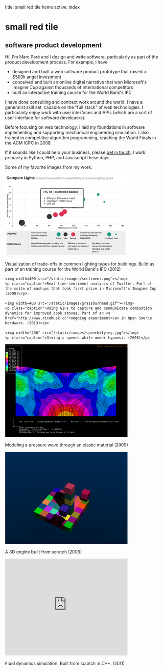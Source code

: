title: small red tile home
active: index

<h1><span id="tile"></span>small red tile</h1>

<h2>software product development</h2>                

<div class="letter">
  <p>Hi, I'm Marc Par&eacute; and I design and write software, particularly as part of the product development process. For example, I have</p>
     
  <ul>
    <li>designed and built a web software product prototype that raised a $500k angel investment</li>
    <li>conceived and built an online digital narrative that won Microsoft's Imagine Cup against thousands of international competitors</li>
    <li>built an interactive training course for the World Bank's IFC</li>
  </ul>
  
  <p>I have done consulting and contract work around the world. I have a generalist skill set, capable on the "full stack" of web technologies. I particularly enjoy work with user interfaces and APIs (which are a sort of user interface for software developers).</p>
  
  <p>Before focusing on web technology, I laid my foundations in software  implementing and supporting mechanical engineering simulation. I also trained in competitive algorithm programming, reaching the World Finals in the ACM ICPC in 2008.</p>
    
  <p>If it sounds like I could help your business, please <a href="/contact">get in touch</a>. I work primarily in Python, PHP, and Javascript these days.</p>
    
   <p>Some of my favorite images from my work:</p>
</div>

<div class="portfolio-previews">
  <div class="col">
    <img width=400 src="/static/images/lights.png"></img>
    <p class="caption">Visualization of trade-offs in common lighting types for buildings. Build as part of an training course for the World Bank's IFC (2012)</p>

    <img width=400 src="/static/images/sentiment.png"></img>
    <p class="caption">Real-time sentiment analysis of Twitter. Part of the suite of mashups that took first prize in Microsoft's Imagine Cup (2009)</p>

    <img width=400 src="/static/images/grassburnmed.gif"></img>
    <p class="caption">Using GIFs to capture and communicate combustion dynamics for improved cook stoves. Part of an <a href="http://www.ricehusk.cc">ongoing experiment</a> in Open Source hardware. (2013)</p>

    <img width="400" src="/static/images/speechifying.jpg"></img>
    <p class="caption">Giving a speech while under hypnosis (2008)</p>
  </div>

  <div class="col">
    <img width=400 src="/static/images/pressurewave.png"></img>
    <p class="caption">Modeling a pressure wave through an elastic material (2009)</p>

<img width=400 src="/static/images/raytrace.png"></img>
<p class="caption">A 3D engine built from scratch (2006)</p>

<iframe width="400" height="315" src="http://www.youtube.com/embed/Sl0yAABZsFg" frameborder="0" allowfullscreen></iframe>
<p class="caption">Fluid dynamics simulation. Built from scratch in C++. (2011)</p>
  </div>
</div>
<!-- end portfolio-previews -->
